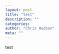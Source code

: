 ```yaml
--- 
layout: post 
title: "test" 
description: "" 
categories:  
author: "Chris Hudson" 
meta: "" 
--- 
```

test